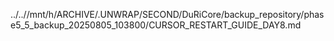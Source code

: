 ../..//mnt/h/ARCHIVE/.UNWRAP/SECOND/DuRiCore/backup_repository/phase5_5_backup_20250805_103800/CURSOR_RESTART_GUIDE_DAY8.md